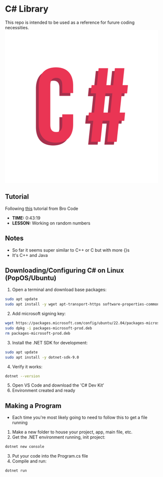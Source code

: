 # C# Library
This repo is intended to be used as a reference for furure coding necessities.
![Alt Text](./assets/Csharp.gif)

## Tutorial
Following [this](https://www.youtube.com/watch?v=wxznTygnRfQ) tutorial from Bro Code
- **TIME:** 0:43:19
- **LESSON:** Working on random numbers

## Notes
- So far it seems super similar to C++ or C but with more {}s
- It's C++ and Java 

## Downloading/Configuring C# on Linux (PopOS/Ubuntu)
1. Open a terminal and download base packages:
```sh
sudo apt update
sudo apt install -y wget apt-transport-https software-properties-common
```
2. Add microsoft signing key:
```sh
wget https://packages.microsoft.com/config/ubuntu/22.04/packages-microsoft-prod.deb -O packages-microsoft-prod.deb
sudo dpkg -i packages-microsoft-prod.deb
rm packages-microsoft-prod.deb
```
3. Install the .NET SDK for development:
```sh
sudo apt update
sudo apt install -y dotnet-sdk-9.0
```
4. Verify it works:
```sh
dotnet --version
```
5. Open VS Code and download the 'C# Dev Kit'
6. Environment created and ready

## Making a Program
- Each time you're most likely going to need to follow this to get a file running
1. Make a new folder to house your project, app, main file, etc.
2. Get the .NET environment running, init project:
```sh
dotnet new console
```
3. Put your code into the Program.cs file
4. Compile and run:
```sh
dotnet run
```